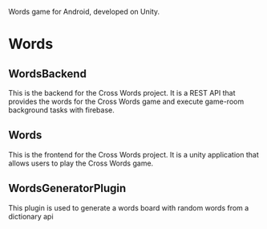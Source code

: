 Words game for Android, developed on Unity.

# Words
## WordsBackend
This is the backend for the Cross Words project. It is a REST API that provides the words for the Cross Words game and execute game-room background tasks with firebase.

## Words
This is the frontend for the Cross Words project. It is a unity application that allows users to play the Cross Words game.

## WordsGeneratorPlugin
This plugin is used to generate a words board with random words from a dictionary api

